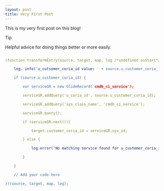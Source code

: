 ```yaml
---
layout: post
title: Very First Post
---
```


This is my very first post on this blog!

> [!TIP]
> Helpful advice for doing things better or more easily.

```yaml linenos

(function transformEntry(source, target, map, log /*undefined onStart*/ ) {

    log. info('u_cutsomer_coria_id value: ' + source.u_customer_coria_id);

    if (source.u_customer_coria_id) {

        var serviceGR = new GlideRecord('cmdb_ci_service');

        serviceGR.addQuery('u_coria_id', source.u_customer_coria_id);

        serviceGR.addQuery('sys_class_name', 'cmdb_ci_service');

        serviceGR.query();

        if (serviceGR.next()){

            target.customer_coria_id = serviceGR.sys_id;

        } else {

            log.error('No matching service found for u_customer_coria_id: ' + source.u_customer_coria_id)

        }

    }

    // Add your code here

})(source, target, map, log);

```
